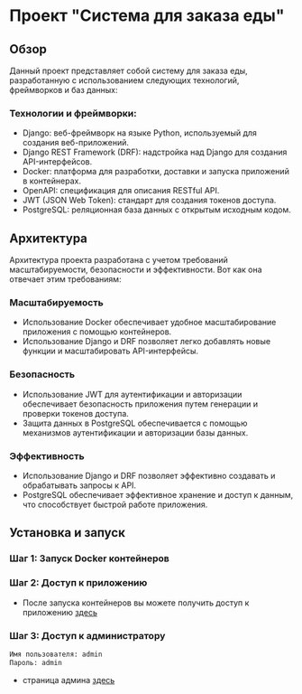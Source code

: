 # Проект "Система для заказа еды"

## Обзор

Данный проект представляет собой систему для заказа еды, разработанную с использованием следующих технологий, фреймворков и баз данных:

### Технологии и фреймворки:
- Django: веб-фреймворк на языке Python, используемый для создания веб-приложений.
- Django REST Framework (DRF): надстройка над Django для создания API-интерфейсов.
- Docker: платформа для разработки, доставки и запуска приложений в контейнерах.
- OpenAPI: спецификация для описания RESTful API.
- JWT (JSON Web Token): стандарт для создания токенов доступа.
- PostgreSQL: реляционная база данных с открытым исходным кодом.

## Архитектура

Архитектура проекта разработана с учетом требований масштабируемости, безопасности и эффективности. Вот как она отвечает этим требованиям:

### Масштабируемость
- Использование Docker обеспечивает удобное масштабирование приложения с помощью контейнеров.
- Использование Django и DRF позволяет легко добавлять новые функции и масштабировать API-интерфейсы.

### Безопасность
- Использование JWT для аутентификации и авторизации обеспечивает безопасность приложения путем генерации и проверки токенов доступа.
- Защита данных в PostgreSQL обеспечивается с помощью механизмов аутентификации и авторизации базы данных.

### Эффективность
- Использование Django и DRF позволяет эффективно создавать и обрабатывать запросы к API.
- PostgreSQL обеспечивает эффективное хранение и доступ к данным, что способствует быстрой работе приложения.

## Установка и запуск

### Шаг 1: Запуск Docker контейнеров

### Шаг 2: Доступ к приложению
- После запуска контейнеров вы можете получить доступ к приложению [здесь](http://0.0.0.0:8000/docs/)

### Шаг 3: Доступ к администратору
```bash
Имя пользователя: admin
Пароль: admin
```
- страница админа [здесь](http://0.0.0.0:8000/admin/)